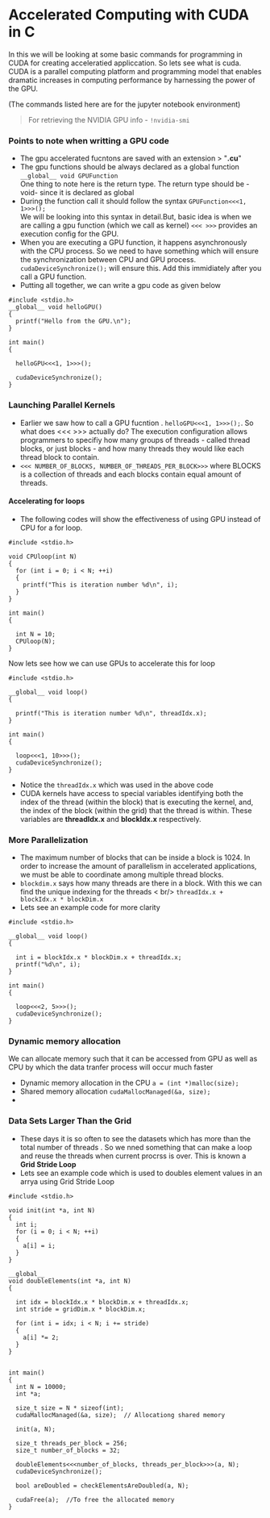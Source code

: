 # Accelerated Computing with CUDA in C
   In this we will be looking at some basic commands for programming in CUDA for creating acceleratied appliccation. So lets see what is cuda.
 CUDA is a parallel computing platform and programming model that enables dramatic increases in computing performance by harnessing the power of the GPU. 
 
 (The commands listed here are for the jupyter notebook environment)
> For retrieving the NVIDIA GPU info - `!nvidia-smi`
### Points to note when writting a GPU code
- The gpu accelerated fucntons are saved with an extension > "**.cu**"
- The gpu functions should be  always declared as a global function `__global__ void GPUFunction  `<br />One thing to note here is the return type. The return type should be -void- since it is declared as global
- During the function call it should follow the syntax `GPUFunction<<<1, 1>>>();` <br /> We will be looking into this syntax in detail.But, basic idea is when we are calling a gpu function (which we call as kernel) `<<< >>>` provides an execution config for the GPU.
- When you are executing a GPU function, it happens asynchronously with the CPU process. So we need to have something which will ensure the synchronization between CPU and GPU process. `cudaDeviceSynchronize();` will ensure this. Add this immidiately after you call a GPU function.
- Putting all together, we can write a gpu code as given below 
``` 
#include <stdio.h>
__global__ void helloGPU()
{
  printf("Hello from the GPU.\n");
}

int main()
{

  helloGPU<<<1, 1>>>();

  cudaDeviceSynchronize();
} 
```
### Launching Parallel Kernels
- Earlier we saw how to call a GPU fucntion . `helloGPU<<<1, 1>>>();`. So what does <<< >>> actually do? The execution configuration allows programmers to specifiy how many groups of threads - called thread blocks, or just blocks - and how many threads they would like each thread block to contain.
- `<<< NUMBER_OF_BLOCKS, NUMBER_OF_THREADS_PER_BLOCK>>>` where BLOCKS is a collection of threads and each blocks contain equal amount of threads.

#### Accelerating for loops
- The following codes will show the effectiveness of using GPU instead of CPU for a for loop.
```
#include <stdio.h>

void CPUloop(int N)
{
  for (int i = 0; i < N; ++i)
  {
    printf("This is iteration number %d\n", i);
  }
}

int main()
{

  int N = 10;
  CPUloop(N);
}
```
Now lets see how we can use GPUs to accelerate this for loop

```
#include <stdio.h>

__global__ void loop()
{

  printf("This is iteration number %d\n", threadIdx.x);
}

int main()
{

  loop<<<1, 10>>>();
  cudaDeviceSynchronize();
}
```
- Notice the `threadIdx.x` which was used in the above code
- CUDA kernels have access to special variables identifying both the index of the thread (within the block) that is executing the kernel, and, the index of the block (within the grid) that the thread is within. These variables are **threadIdx.x** and **blockIdx.x** respectively.

### More Parallelization
- The maximum number of blocks that can be inside a block is 1024. In order to increase the amount of parallelism in accelerated applications, we must be able to coordinate among multiple thread blocks.
- `blockdim.x` says how many threads are there in a block. With this we can find the unique indexing for the threads < br/> `threadIdx.x + blockIdx.x * blockDim.x`
- Lets see an example code for more clarity
```
#include <stdio.h>

__global__ void loop()
{

  int i = blockIdx.x * blockDim.x + threadIdx.x;
  printf("%d\n", i);
}

int main()
{

  loop<<<2, 5>>>();
  cudaDeviceSynchronize();
}
```
### Dynamic memory allocation
We can allocate memory such that it can be accessed from GPU as well as CPU by which the data tranfer process will occur much faster
- Dynamic memory allocation in the CPU `a = (int *)malloc(size);`
- Shared memory allocation `cudaMallocManaged(&a, size);`
- 
### Data Sets Larger Than the Grid
- These days it is so often to see the datasets which has more than the total number of threads . So we nned something that can make a loop and reuse the threads when current procrss is over. This is known a **Grid Stride Loop**
- Lets see an example code which is used to doubles element values in an arrya using Grid Stride Loop 
```
#include <stdio.h>

void init(int *a, int N)
{
  int i;
  for (i = 0; i < N; ++i)
  {
    a[i] = i;
  }
}

__global__
void doubleElements(int *a, int N)
{

  int idx = blockIdx.x * blockDim.x + threadIdx.x;
  int stride = gridDim.x * blockDim.x;

  for (int i = idx; i < N; i += stride)
  {
    a[i] *= 2;
  }
}


int main()
{
  int N = 10000;
  int *a;

  size_t size = N * sizeof(int);
  cudaMallocManaged(&a, size);  // Allocationg shared memory

  init(a, N);

  size_t threads_per_block = 256;
  size_t number_of_blocks = 32;

  doubleElements<<<number_of_blocks, threads_per_block>>>(a, N);
  cudaDeviceSynchronize();

  bool areDoubled = checkElementsAreDoubled(a, N);

  cudaFree(a);  //To free the allocated memory
}
```










